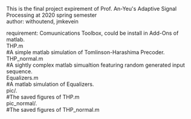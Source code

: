 This is the final project expirement of Prof. An-Yeu's Adaptive Signal Processing at 2020 spring semester  
author: withoutend, jmkevein  

requirement: Comuunications Toolbox, could be install in Add-Ons of matlab.  
THP.m  
#A simple matlab simulation of Tomlinson-Harashima Precoder.  
THP_normal.m  
#A sightly complex matlab simualtion featuring random generated input sequence.  
Equalizers.m  
#A matlab simulation of Equalizers.  
pic/.  
#The saved figures of THP.m  
pic_normal/.  
#The saved figures of THP_normal.m  
